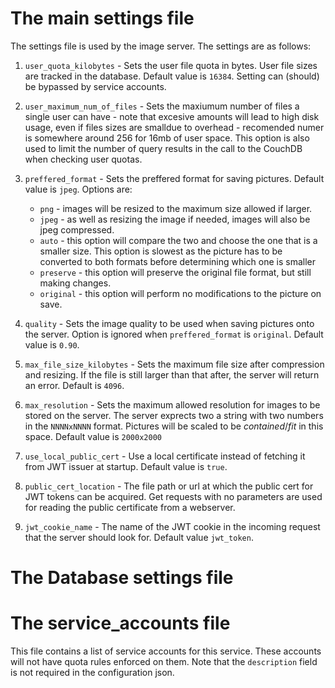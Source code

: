 # The main settings file

The settings file is used by the image server. The settings are as follows:

1. `user_quota_kilobytes` - Sets the user file quota in bytes. User file sizes are tracked in the database. Default value is `16384`. Setting can (should) be bypassed by service accounts.

2. `user_maximum_num_of_files` - Sets the maxiumum number of files a single user can have - note that excesive amounts will lead to high disk usage, even if files sizes are smalldue to overhead - recomended numer is somewhere around 256 for 16mb of user space. This option is also used to limit the number of query results in the call to the CouchDB when checking user quotas.

3. `preffered_format` - Sets the preffered format for saving pictures. Default value is `jpeg`. Options are:
    * `png` - images will be resized to the maximum size allowed if larger.
    * `jpeg` - as well as resizing the image if needed, images will also be jpeg compressed.
    * `auto` - this option will compare the two and choose the one that is a smaller size. This option is slowest as the picture has to be converted to both formats before determining which one is smaller
    * `preserve` - this option will preserve the original file format, but still making changes.
    * `original` - this option will perform no modifications to the picture on save.

4. `quality` - Sets the image quality to be used when saving pictures onto the server. Option is ignored when `preffered_format` is `original`. Default value is `0.90`.

5. `max_file_size_kilobytes` - Sets the maximum file size after compression and resizing. If the file is still larger than that after, the server will return an error. Default is `4096`.

6. `max_resolution` - Sets the maximum allowed resolution for images to be stored on the server. The server exprects two a string with two numbers in the `NNNNxNNNN` format. Pictures will be scaled to be *contained*/*fit* in this space. Default value is `2000x2000` 

7. `use_local_public_cert` - Use a local certificate instead of fetching it from JWT issuer at startup. Default value is `true`.

8. `public_cert_location` - The file path or url at which the public cert for JWT tokens can be acquired. Get requests with no parameters are used for reading the public certificate from a webserver.

9. `jwt_cookie_name` - The name of the JWT cookie in the incoming request that the server should look for. Default value `jwt_token`.

# The Database settings file

# The service_accounts file
This file contains a list of service accounts for this service. These accounts will not have quota rules enforced on them. Note that the `description` field is not required in the configuration json.

